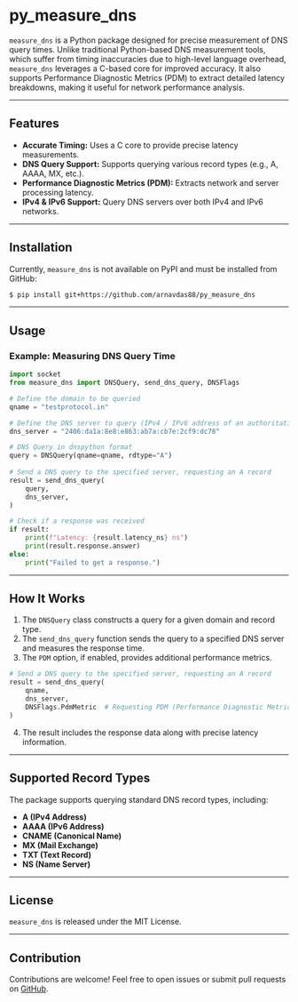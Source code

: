 # py_measure_dns

`measure_dns` is a Python package designed for precise measurement of DNS query times. Unlike traditional Python-based DNS measurement tools, which suffer from timing inaccuracies due to high-level language overhead, `measure_dns` leverages a C-based core for improved accuracy. It also supports Performance Diagnostic Metrics (PDM) to extract detailed latency breakdowns, making it useful for network performance analysis.

---

## Features
- **Accurate Timing:** Uses a C core to provide precise latency measurements.
- **DNS Query Support:** Supports querying various record types (e.g., A, AAAA, MX, etc.).
- **Performance Diagnostic Metrics (PDM):** Extracts network and server processing latency.
- **IPv4 & IPv6 Support:** Query DNS servers over both IPv4 and IPv6 networks.

---

## Installation

Currently, `measure_dns` is not available on PyPI and must be installed from GitHub:
```bash
$ pip install git+https://github.com/arnavdas88/py_measure_dns
```

---

## Usage

### Example: Measuring DNS Query Time

```python
import socket
from measure_dns import DNSQuery, send_dns_query, DNSFlags

# Define the domain to be queried
qname = "testprotocol.in"

# Define the DNS server to query (IPv4 / IPv6 address of an authoritative nameserver)
dns_server = "2406:da1a:8e8:e863:ab7a:cb7e:2cf9:dc78"

# DNS Query in dnspython format
query = DNSQuery(qname=qname, rdtype="A")
    
# Send a DNS query to the specified server, requesting an A record
result = send_dns_query(
    query,
    dns_server,
)

# Check if a response was received
if result:
    print(f"Latency: {result.latency_ns} ns")
    print(result.response.answer)
else:
    print("Failed to get a response.")    
```

---

## How It Works
1. The `DNSQuery` class constructs a query for a given domain and record type.
2. The `send_dns_query` function sends the query to a specified DNS server and measures the response time.
3. The `PDM` option, if enabled, provides additional performance metrics.

```python
# Send a DNS query to the specified server, requesting an A record
result = send_dns_query(
    qname,
    dns_server,
    DNSFlags.PdmMetric  # Requesting PDM (Performance Diagnostic Metrics) option
)
```

4. The result includes the response data along with precise latency information.

---

## Supported Record Types
The package supports querying standard DNS record types, including:
- **A (IPv4 Address)**
- **AAAA (IPv6 Address)**
- **CNAME (Canonical Name)**
- **MX (Mail Exchange)**
- **TXT (Text Record)**
- **NS (Name Server)**

---

## License
`measure_dns` is released under the MIT License.

---

## Contribution
Contributions are welcome! Feel free to open issues or submit pull requests on [GitHub](https://github.com/arnavdas88/py_measure_dns).

